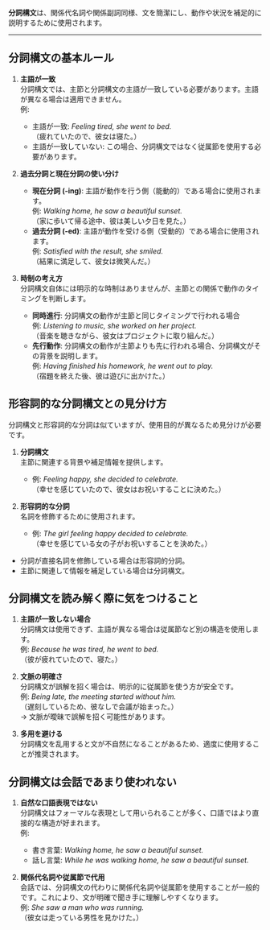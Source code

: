 **分詞構文**は、関係代名詞や関係副詞同様、文を簡潔にし、動作や状況を補足的に説明するために使用されます。

---

## 分詞構文の基本ルール

1. **主語が一致**  
   分詞構文では、主節と分詞構文の主語が一致している必要があります。主語が異なる場合は適用できません。  
   例:  
   - 主語が一致: *Feeling tired, she went to bed.*  
     （疲れていたので、彼女は寝た。）  
   - 主語が一致していない: この場合、分詞構文ではなく従属節を使用する必要があります。

2. **過去分詞と現在分詞の使い分け**  
   - **現在分詞 (-ing)**: 主語が動作を行う側（能動的）である場合に使用されます。  
     例: *Walking home, he saw a beautiful sunset.*  
     （家に歩いて帰る途中、彼は美しい夕日を見た。）  
   - **過去分詞 (-ed)**: 主語が動作を受ける側（受動的）である場合に使用されます。  
     例: *Satisfied with the result, she smiled.*  
     （結果に満足して、彼女は微笑んだ。）

3. **時制の考え方**  
   分詞構文自体には明示的な時制はありませんが、主節との関係で動作のタイミングを判断します。
   - **同時進行**: 分詞構文の動作が主節と同じタイミングで行われる場合  
     例: *Listening to music, she worked on her project.*  
     （音楽を聴きながら、彼女はプロジェクトに取り組んだ。）  
   - **先行動作**: 分詞構文の動作が主節よりも先に行われる場合、分詞構文がその背景を説明します。  
     例: *Having finished his homework, he went out to play.*  
     （宿題を終えた後、彼は遊びに出かけた。）

## 形容詞的な分詞構文との見分け方

分詞構文と形容詞的な分詞は似ていますが、使用目的が異なるため見分けが必要です。

1. **分詞構文**  
   主節に関連する背景や補足情報を提供します。
   - 例: *Feeling happy, she decided to celebrate.*  
     （幸せを感じていたので、彼女はお祝いすることに決めた。）

2. **形容詞的な分詞**  
   名詞を修飾するために使用されます。
   - 例: *The girl feeling happy decided to celebrate.*  
     （幸せを感じている女の子がお祝いすることを決めた。）

- 分詞が直接名詞を修飾している場合は形容詞的分詞。
- 主節に関連して情報を補足している場合は分詞構文。

## 分詞構文を読み解く際に気をつけること

1. **主語が一致しない場合**  
   分詞構文は使用できず、主語が異なる場合は従属節など別の構造を使用します。  
   例: *Because he was tired, he went to bed.*  
   （彼が疲れていたので、寝た。）

2. **文脈の明確さ**  
   分詞構文が誤解を招く場合は、明示的に従属節を使う方が安全です。  
   例: *Being late, the meeting started without him.*  
   （遅刻しているため、彼なしで会議が始まった。）  
   → 文脈が曖昧で誤解を招く可能性があります。

3. **多用を避ける**  
   分詞構文を乱用すると文が不自然になることがあるため、適度に使用することが推奨されます。

## 分詞構文は会話であまり使われない

1. **自然な口語表現ではない**  
   分詞構文はフォーマルな表現として用いられることが多く、口語ではより直接的な構造が好まれます。  
   例:  
   - 書き言葉: *Walking home, he saw a beautiful sunset.*  
   - 話し言葉: *While he was walking home, he saw a beautiful sunset.*

2. **関係代名詞や従属節で代用**  
   会話では、分詞構文の代わりに関係代名詞や従属節を使用することが一般的です。これにより、文が明確で聞き手に理解しやすくなります。  
   例: *She saw a man who was running.*  
   （彼女は走っている男性を見かけた。）
